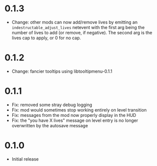 # 0.1.3

- Change: other mods can now add/remove lives by emitting an `indestructable_adjust_lives` netevent with the first arg being the number of lives to add (or remove, if negative). The second arg is the lives cap to apply, or 0 for no cap.

# 0.1.2

- Change: fancier tooltips using libtooltipmenu-0.1.1

# 0.1.1

- Fix: removed some stray debug logging
- Fix: mod would sometimes stop working entirely on level transition
- Fix: messages from the mod now properly display in the HUD
- Fix: the "you have X lives" message on level entry is no longer overwritten by the autosave message

# 0.1.0

- Initial release
